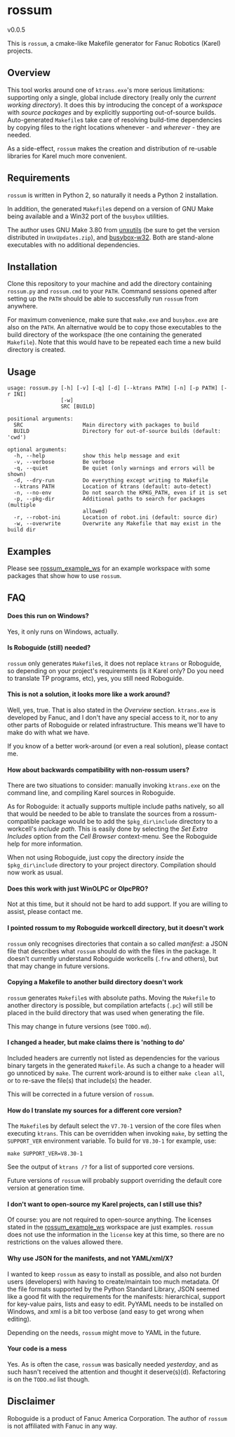 # rossum
v0.0.5

This is `rossum`, a cmake-like Makefile generator for Fanuc Robotics (Karel)
projects.


## Overview

This tool works around one of `ktrans.exe`'s more serious limitations:
supporting only a single, global include directory (really only the *current
working directory*). It does this by introducing the concept of a *workspace*
with *source packages* and by explicitly supporting out-of-source builds.
Auto-generated `Makefile`s take care of resolving build-time dependencies by
copying files to the right locations whenever - and *wherever* - they are
needed.

As a side-effect, `rossum` makes the creation and distribution of re-usable
libraries for Karel much more convenient.


## Requirements

`rossum` is written in Python 2, so naturally it needs a Python 2 installation.

In addition, the generated `Makefile`s depend on a version of GNU Make being
available and a Win32 port of the `busybox` utilities.

The author uses GNU Make 3.80 from [unxutils][] (be sure to get the version
distributed in `UnxUpdates.zip`), and [busybox-w32][]. Both are stand-alone
executables with no additional dependencies.


## Installation

Clone this repository to your machine and add the directory containing
`rossum.py` and `rossum.cmd` to your `PATH`. Command sessions opened after
setting up the `PATH` should be able to successfully run `rossum` from anywhere.

For maximum convenience, make sure that `make.exe` and `busybox.exe` are also
on the `PATH`. An alternative would be to copy those executables to the build
directory of the workspace (the one containing the generated `Makefile`). Note
that this would have to be repeated each time a new build directory is created.


## Usage

```
usage: rossum.py [-h] [-v] [-q] [-d] [--ktrans PATH] [-n] [-p PATH] [-r INI]
                 [-w]
                 SRC [BUILD]

positional arguments:
  SRC                   Main directory with packages to build
  BUILD                 Directory for out-of-source builds (default: 'cwd')

optional arguments:
  -h, --help            show this help message and exit
  -v, --verbose         Be verbose
  -q, --quiet           Be quiet (only warnings and errors will be shown)
  -d, --dry-run         Do everything except writing to Makefile
  --ktrans PATH         Location of ktrans (default: auto-detect)
  -n, --no-env          Do not search the KPKG_PATH, even if it is set
  -p, --pkg-dir         Additional paths to search for packages (multiple
                        allowed)
  -r, --robot-ini       Location of robot.ini (default: source dir)
  -w, --overwrite       Overwrite any Makefile that may exist in the build dir
```


## Examples

Please see [rossum_example_ws][] for an example workspace with some packages
that show how to use `rossum`.


## FAQ

#### Does this run on Windows?
Yes, it only runs on Windows, actually.

#### Is Roboguide (still) needed?
`rossum` only generates `Makefile`s, it does not replace `ktrans` or Roboguide,
so depending on your project's requirements (is it Karel only? Do you need to
translate TP programs, etc), yes, you still need Roboguide.

#### This is not a solution, it looks more like a work around?
Well, yes, true. That is also stated in the *Overview* section. `ktrans.exe` is
developed by Fanuc, and I don't have any special access to it, nor to any
other parts of Roboguide or related infrastructure. This means we'll have to
make do with what we have.

If you know of a better work-around (or even a real solution), please contact
me.

#### How about backwards compatibility with non-rossum users?
There are two situations to consider: manually invoking `ktrans.exe` on the
command line, and compiling Karel sources in Roboguide.

As for Roboguide: it actually supports multiple include paths natively, so all
that would be needed to be able to translate the sources from a
rossum-compatible package would be to add the `$pkg_dir\include` directory to
a workcell's *include path*. This is easily done by selecting the *Set Extra
Includes* option from the *Cell Browser* context-menu. See the Roboguide help
for more information.

When not using Roboguide, just copy the directory *inside* the `$pkg_dir\include`
directory to your project directory. Compilation should now work as usual.

#### Does this work with just WinOLPC or OlpcPRO?
Not at this time, but it should not be hard to add support. If you are willing
to assist, please contact me.

#### I pointed rossum to my Roboguide workcell directory, but it doesn't work
`rossum` only recognises directories that contain a so called *manifest*: a
JSON file that describes what `rossum` should do with the files in the package.
It doesn't currently understand Roboguide workcells (`.frw` and others), but
that may change in future versions.

#### Copying a Makefile to another build directory doesn't work
`rossum` generates `Makefile`s with absolute paths. Moving the `Makefile` to
another directory is possible, but compilation artefacts (`.pc`) will still
be placed in the build directory that was used when generating the file.

This may change in future versions (see `TODO.md`).

#### I changed a header, but make claims there is 'nothing to do'
Included headers are currently not listed as dependencies for the various binary
targets in the generated `Makefile`. As such a change to a header will go
unnoticed by `make`. The current work-around is to either `make clean all`, or
to re-save the file(s) that include(s) the header.

This will be corrected in a future version of `rossum`.

#### How do I translate my sources for a different core version?
The `Makefile`s by default select the `V7.70-1` version of the core files when
executing `ktrans`. This can be overridden when invoking `make`, by setting the
`SUPPORT_VER` environment variable. To build for `V8.30-1` for example, use:

```
make SUPPORT_VER=V8.30-1
```

See the output of `ktrans /?` for a list of supported core versions.

Future versions of `rossum` will probably support overriding the default core
version at generation time.

#### I don't want to open-source my Karel projects, can I still use this?
Of course: you are not required to open-source anything. The licenses stated
in the [rossum_example_ws][] workspace are just examples. `rossum` does not
use the information in the `license` key at this time, so there are no
restrictions on the values allowed there.

#### Why use JSON for the manifests, and not YAML/xml/X?
I wanted to keep `rossum` as easy to install as possible, and also not burden
users (developers) with having to create/maintain too much metadata. Of the
file formats supported by the Python Standard Library, JSON seemed like a
good fit with the requirements for the manifests: hierarchical, support for
key-value pairs, lists and easy to edit. PyYAML needs to be installed on
Windows, and xml is a bit too verbose (and easy to get wrong when editing).

Depending on the needs, `rossum` might move to YAML in the future.

#### Your code is a mess
Yes. As is often the case, `rossum` was basically needed *yesterday*, and as
such hasn't received the attention and thought it deserve(s)(d). Refactoring
is on the `TODO.md` list though.


## Disclaimer

Roboguide is a product of Fanuc America Corporation. The author of `rossum` is
not affiliated with Fanuc in any way.



[rossum_example_ws]: https://github.com/gavanderhoorn/rossum_example_ws
[unxutils]: http://unxutils.sourceforge.net
[busybox-w32]: http://frippery.org/busybox
